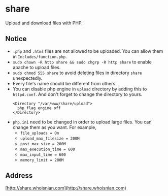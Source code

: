 # share
Upload and download files with PHP.

## Notice
* `.php` and `.html` files are not allowed to be uploaded. You can allow them in `Includes/function.php`.
* `sudo chown -R http share && sudo chgrp -R http share` to enable apache to upload files.
* `sudo chmod 555 share` to avoid deleting files in directory `share` unexpectedly.
* Every file's name should be different from others.
* You can disable php engine in `upload` directory by adding this to `httpd.conf`. And don't forget to change the directory to yours.
  ```
  <Directory "/var/www/share/upload">
    php_flag engine off
  </Directory>
  ```
* `php.ini` need to be changed in order to upload large files. You can change them as you want. For example, 
  * `file_uploads = On`
  * `upload_max_filesize = 200M`
  * `post_max_size = 200M`
  * `max_execution_time = 600`
  * `max_input_time = 600`
  * `memory_limit = 200M`

## Address
[http://share.whoisnian.com](http://share.whoisnian.com)

